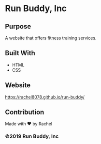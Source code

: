 # Run Buddy, Inc

## Purpose
A website that offers fitness training services. 

## Built With
* HTML
* CSS

## Website
https://rachel8078.github.io/run-buddy/

## Contribution
Made with ❤️ by Rachel

### ©️2019 Run Buddy, Inc 
